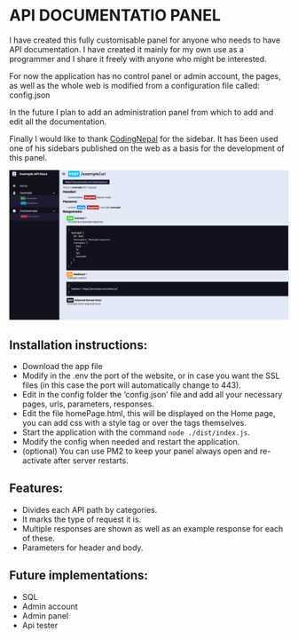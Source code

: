# API DOCUMENTATIO PANEL

I have created this fully customisable panel for anyone who needs to have API documentation. I have created it mainly for my own use as a programmer and I share it freely with anyone who might be interested. <br />

For now the application has no control panel or admin account, the pages, as well as the whole web is modified from a configuration file called: config.json

In the future I plan to add an administration panel from which to add and edit all the documentation.

Finally I would like to thank <a href="https://www.codingnepalweb.com/">CodingNepal</a> for the sidebar. It has been used one of his sidebars published on the web as a basis for the development of this panel.

<img src="https://github.com/MrClaau/api-docs-tool/blob/main/image1.png" />

## Installation instructions:

- Download the app file
- Modify in the .env the port of the website, or in case you want the SSL files (in this case the port will automatically change to 443).
- Edit in the config folder the ‘config.json’ file and add all your necessary pages, urls, parameters, responses.
- Edit the file homePage.html, this will be displayed on the Home page, you can add css with a style tag or over the tags themselves.
- Start the application with the command `node ./dist/index.js`.
- Modify the config when needed and restart the application.
- (optional) You can use PM2 to keep your panel always open and re-activate after server restarts.

## Features:
- Divides each API path by categories.
- It marks the type of request it is.
- Multiple responses are shown as well as an example response for each of these.
- Parameters for header and body.

## Future implementations:
- SQL
- Admin account
- Admin panel
- Api tester